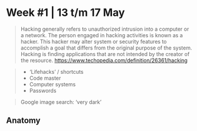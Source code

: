 # Week #1 | 13 t/m 17 May 

>Hacking generally refers to unauthorized intrusion into a computer or a network. The person engaged in hacking activities is known as a hacker. This hacker may alter system or security features to accomplish a goal that differs from the original purpose of the system.
>Hacking is finding applications that are not intended by the creator of the resource.
>https://www.techopedia.com/definition/26361/hacking

>-	‘Lifehacks’ / shortcuts
>-	Code master
>-	Computer systems
>-	Passwords

>Google image search: ‘very dark’ 

## Anatomy

